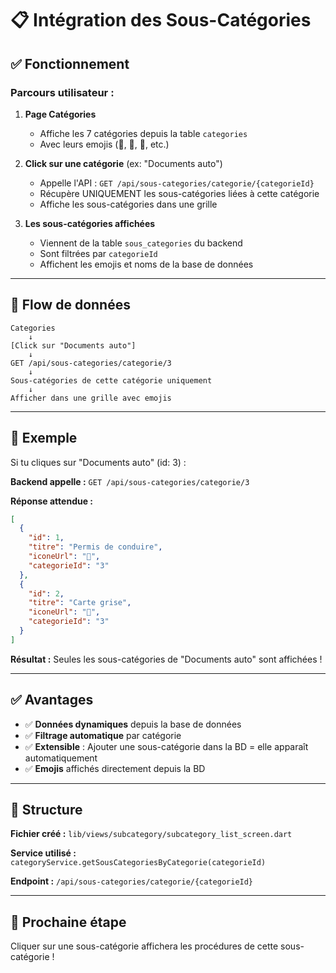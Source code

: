 # 📋 Intégration des Sous-Catégories

## ✅ Fonctionnement

### Parcours utilisateur :

1. **Page Catégories**
   - Affiche les 7 catégories depuis la table `categories`
   - Avec leurs emojis (🪪, 🏢, 🚗, etc.)

2. **Click sur une catégorie** (ex: "Documents auto")
   - Appelle l'API : `GET /api/sous-categories/categorie/{categorieId}`
   - Récupère UNIQUEMENT les sous-catégories liées à cette catégorie
   - Affiche les sous-catégories dans une grille

3. **Les sous-catégories affichées**
   - Viennent de la table `sous_categories` du backend
   - Sont filtrées par `categorieId`
   - Affichent les emojis et noms de la base de données

---

## 🔄 Flow de données

```
Categories
    ↓
[Click sur "Documents auto"]
    ↓
GET /api/sous-categories/categorie/3
    ↓
Sous-catégories de cette catégorie uniquement
    ↓
Afficher dans une grille avec emojis
```

---

## 🎯 Exemple

Si tu cliques sur "Documents auto" (id: 3) :

**Backend appelle :** `GET /api/sous-categories/categorie/3`

**Réponse attendue :**
```json
[
  {
    "id": 1,
    "titre": "Permis de conduire",
    "iconeUrl": "🚗",
    "categorieId": "3"
  },
  {
    "id": 2,
    "titre": "Carte grise",
    "iconeUrl": "📄",
    "categorieId": "3"
  }
]
```

**Résultat :** Seules les sous-catégories de "Documents auto" sont affichées !

---

## ✅ Avantages

- ✅ **Données dynamiques** depuis la base de données
- ✅ **Filtrage automatique** par catégorie
- ✅ **Extensible** : Ajouter une sous-catégorie dans la BD = elle apparaît automatiquement
- ✅ **Emojis** affichés directement depuis la BD

---

## 🔧 Structure

**Fichier créé :** `lib/views/subcategory/subcategory_list_screen.dart`

**Service utilisé :** `categoryService.getSousCategoriesByCategorie(categorieId)`

**Endpoint :** `/api/sous-categories/categorie/{categorieId}`

---

## 🚀 Prochaine étape

Cliquer sur une sous-catégorie affichera les procédures de cette sous-catégorie !

